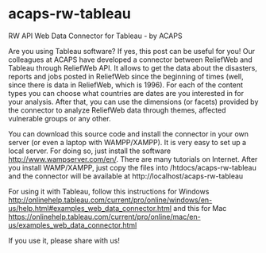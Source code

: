 # acaps-rw-tableau
RW API Web Data Connector for Tableau - by ACAPS

Are you using Tableau software? If yes, this post can be useful for you!
Our colleagues at ACAPS have developed a connector between ReliefWeb and Tableau through ReliefWeb API. It allows to get the data about the disasters, reports and jobs posted in ReliefWeb since the beginning of times (well, since there is data in ReliefWeb, which is 1996).
For each of the content types you can choose what countries are dates are you interested in for your analysis.
After that, you can use the dimensions (or facets) provided by the connector to analyze ReliefWeb data through themes, affected vulnerable groups or any other.

You can download this source code and install the connector in your own server (or even a laptop with WAMPP/XAMPP). It is very easy to set up a local server. For doing so, just install the software http://www.wampserver.com/en/. There are many tutorials on Internet. After you install WAMP/XAMPP, just copy the files into /htdocs/acaps-rw-tableau and the connector will be available at http://localhost/acaps-rw-tableau

For using it with Tableau, follow this instructions for Windows http://onlinehelp.tableau.com/current/pro/online/windows/en-us/help.html#examples_web_data_connector.html and this for Mac https://onlinehelp.tableau.com/current/pro/online/mac/en-us/examples_web_data_connector.html

If you use it, please share with us!